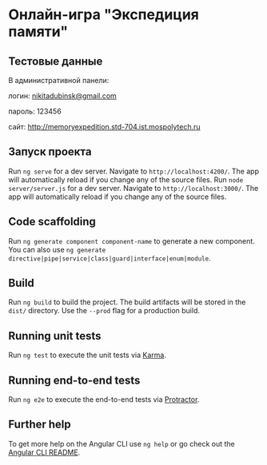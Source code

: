 # Онлайн-игра "Экспедиция памяти"

## Тестовые данные

В административной панели:

логин: nikitadubinsk@gmail.com

пароль: 123456

сайт: http://memoryexpedition.std-704.ist.mospolytech.ru

## Запуск проекта

Run `ng serve` for a dev server. Navigate to `http://localhost:4200/`. The app will automatically reload if you change any of the source files.
Run `node server/server.js` for a dev server. Navigate to `http://localhost:3000/`. The app will automatically reload if you change any of the source files.

## Code scaffolding

Run `ng generate component component-name` to generate a new component. You can also use `ng generate directive|pipe|service|class|guard|interface|enum|module`.

## Build

Run `ng build` to build the project. The build artifacts will be stored in the `dist/` directory. Use the `--prod` flag for a production build.

## Running unit tests

Run `ng test` to execute the unit tests via [Karma](https://karma-runner.github.io).

## Running end-to-end tests

Run `ng e2e` to execute the end-to-end tests via [Protractor](http://www.protractortest.org/).

## Further help

To get more help on the Angular CLI use `ng help` or go check out the [Angular CLI README](https://github.com/angular/angular-cli/blob/master/README.md).
